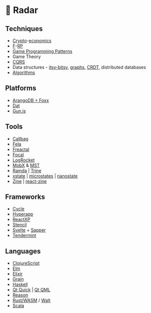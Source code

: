 # 📡  Radar

## Techniques

* [Crypto](https://www.coursera.org/learn/crypto/lecture/xAJaD/history-of-cryptography)-[economics](http://www.core-econ.org/the-economy/book/text/0-3-contents.html)
* [F](https://jaysoo.ca/2017/04/30/learn-fp-with-react-part-1/)-[RP](https://egghead.io/lessons/rxjs-understand-reactive-programming-using-rxjs)
* [Game Programming Patterns](http://gameprogrammingpatterns.com/contents.html)
* Game Theory
* [CQRS](https://martinfowler.com/bliki/CQRS.html)
* Data structures - [itsy-bitsy](https://github.com/thejameskyle/itsy-bitsy-data-structures), [graphs](https://medium.com/@vardanator/i-dont-understand-graph-theory-1c96572a1401), [CRDT](https://github.com/automerge/automerge), distributed databases
* [Algorithms](https://github.com/trekhleb/javascript-algorithms)

## Platforms

* [ArangoDB + Foxx](https://www.arangodb.com/why-arangodb/foxx/)
* [Dat](https://datproject.org/)
* [Gun.js](http://gun.js.org/)

## Tools

* [Callbag](https://github.com/staltz/callbag-basics)
* [Fela](http://fela.js.org/)
* [Freactal](https://github.com/FormidableLabs/freactal)
* [Focal](https://github.com/grammarly/focal)
* [LogRocket](https://logrocket.com/)
* [MobX](https://mobx.js.org/getting-started.html) & [MST](https://egghead.io/courses/manage-application-state-with-mobx-state-tree)
* [Ramda](http://fr.umio.us/why-ramda/) | [Trine](https://github.com/jussi-kalliokoski/trine)
* [xstate](https://github.com/davidkpiano/xstate) | [microstates](https://github.com/cowboyd/microstates.js) | [nanostate](https://github.com/choojs/nanostate)
* [Zine](https://github.com/j-s-n/zine) | [react-zine](https://github.com/j-s-n/react-zine)

## Frameworks

* [Cycle](https://github.com/cyclejs-community/create-cycle-app)
* [Hyperapp](https://hyperapp.js.org/)
* [ReactXP](https://github.com/react-native-training/create-xp-app)
* [Stencil](https://stenciljs.com/docs/my-first-component)
* [Svelte](https://svelte.technology/guide) + [Sapper](https://sapper.svelte.technology/)
* [Tendermint](https://tendermint.com/)

## Languages

* [ClojureScript](https://github.com/clojure/clojurescript)
* [Elm](http://elm-lang.org/)
* [Elixir](https://elixir-lang.org/getting-started/introduction.html)
* [Grain](https://grain-lang.org/)
* [Haskell](https://www.haskell.org/)
* [Qt Quick](http://doc.qt.io/qt-5/qtquick-index.html) | [Qt QML](http://doc.qt.io/qt-5/qtqml-index.html)
* [Reason](https://github.com/knowbody/crra)
* [Rust/WASM](https://medium.com/@ianjsikes/get-started-with-rust-webassembly-and-webpack-58d28e219635) / [Walt](https://github.com/ballercat/walt)
* [Scala](https://www.scala-lang.org/)
